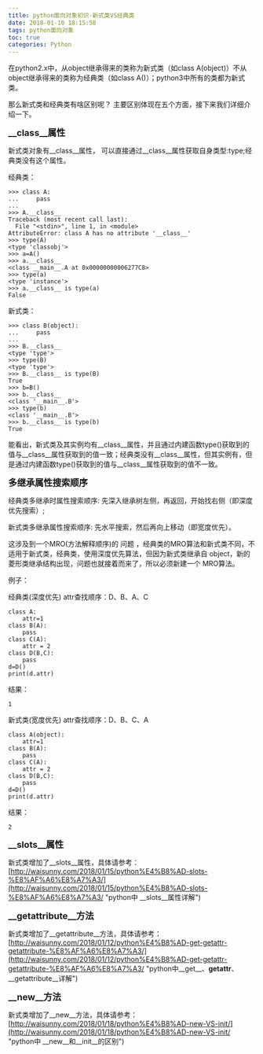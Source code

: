 ```yaml
---
title: python面向对象初识-新式类VS经典类
date: 2018-01-10 18:15:58
tags: python面向对象
toc: true
categories: Python
---
```

在python2.x中，从object继承得来的类称为新式类（如class A(object)）不从object继承得来的类称为经典类（如class A()）；python3中所有的类都为新式类。

那么新式类和经典类有啥区别呢？ 主要区别体现在五个方面，接下来我们详细介绍一下。
<!--more-->

<font size=4>**\_\_class\_\_属性**</font>

新式类对象有\_\_class\_\_属性， 可以直接通过\_\_class\_\_属性获取自身类型:type;经典类没有这个属性。


经典类：

	>>> class A:
	...     pass
	...
	>>> A.__class__
	Traceback (most recent call last):
	  File "<stdin>", line 1, in <module>
	AttributeError: class A has no attribute '__class__'
	>>> type(A)
	<type 'classobj'>
	>>> a=A()
	>>> a.__class__
	<class __main__.A at 0x00000000006277C8>
	>>> type(a)
	<type 'instance'>
	>>> a.__class__ is type(a)
	False

新式类：

	>>> class B(object):
	...     pass
	...
	>>> B.__class__
	<type 'type'>
	>>> type(B)
	<type 'type'>
	>>> B.__class__ is type(B)
	True
	>>> b=B()
	>>> b.__class__
	<class '__main__.B'>
	>>> type(b)
	<class '__main__.B'>
	>>> b.__class__ is type(b)
	True

能看出，新式类及其实例均有\_\_class\_\_属性，并且通过内建函数type()获取到的值与\_\_class\_\_属性获取到的值一致；经典类没有\_\_class\_\_属性，但其实例有，但是通过内建函数type()获取到的值与\_\_class\_\_属性获取到的值不一致。


<font size=4>**多继承属性搜索顺序**</font>

经典类多继承时属性搜索顺序: 先深入继承树左侧，再返回，开始找右侧（即深度优先搜索）;

新式类多继承属性搜索顺序: 先水平搜索，然后再向上移动（即宽度优先）。

这涉及到一个MRO(方法解释顺序)的 问题 ，经典类的MRO算法和新式类不同，不适用于新式类，经典类，使用深度优先算法，但因为新式类继承自 object，新的菱形类继承结构出现，问题也就接着而来了，所以必须新建一个 MRO算法。

例子：

经典类(深度优先) attr查找顺序：D、B、A、C

	class A:
    	attr=1
	class B(A):
    	pass
	class C(A):
    	attr = 2
	class D(B,C):
    	pass
	d=D()
	print(d.attr)

结果：

	1

新式类(宽度优先) attr查找顺序：D、B、C、A

	class A(object):
    	attr=1
	class B(A):
    	pass
	class C(A):
    	attr = 2
	class D(B,C):
    	pass
	d=D()
	print(d.attr)

结果：

	2

<font size=4>**\_\_slots\_\_属性**</font>

新式类增加了\_\_slots\_\_属性，具体请参考：[http://waisunny.com/2018/01/15/python%E4%B8%AD-slots-%E8%AF%A6%E8%A7%A3/](http://waisunny.com/2018/01/15/python%E4%B8%AD-slots-%E8%AF%A6%E8%A7%A3/ "python中 __slots__属性详解")

<font size=4>**\_\_getattribute\_\_方法**</font>

新式类增加了\_\_getattribute\_\_方法，具体请参考：[http://waisunny.com/2018/01/12/python%E4%B8%AD-get-getattr-getattribute-%E8%AF%A6%E8%A7%A3/](http://waisunny.com/2018/01/12/python%E4%B8%AD-get-getattr-getattribute-%E8%AF%A6%E8%A7%A3/ "python中__get__、__getattr__、__getattribute__详解")

<font size=4>**\_\_new\_\_方法**</font>

新式类增加了\_\_new\_\_方法，具体请参考：[http://waisunny.com/2018/01/18/python%E4%B8%AD-new-VS-init/](http://waisunny.com/2018/01/18/python%E4%B8%AD-new-VS-init/ "python中 __new__和__init__的区别")

